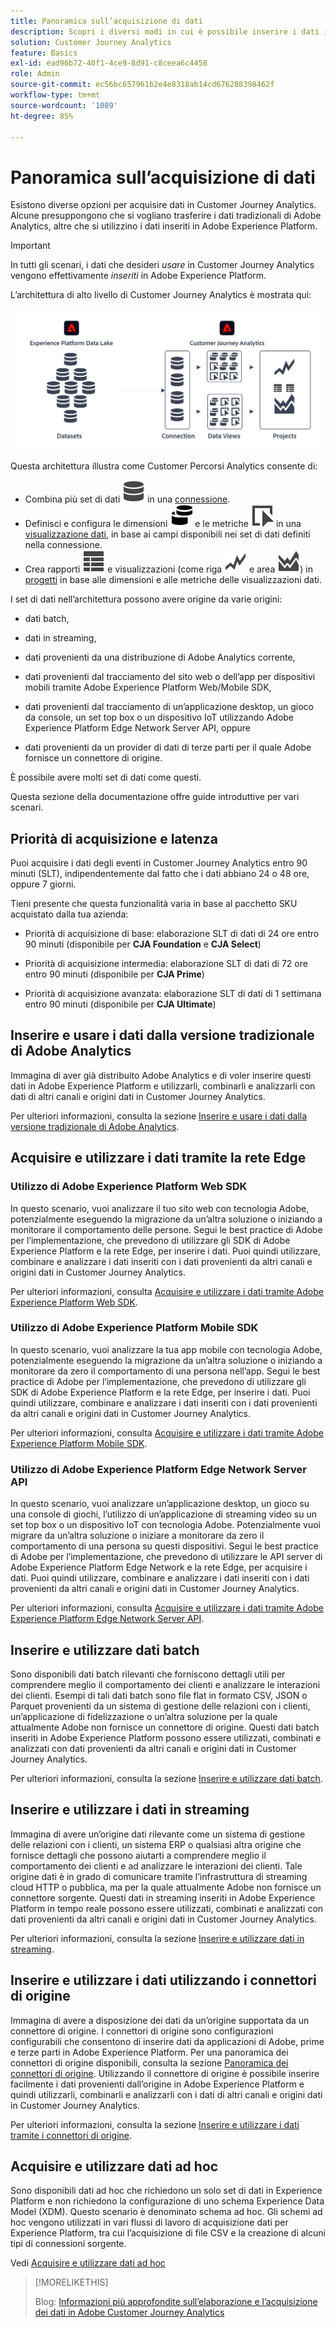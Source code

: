 ```yaml
---
title: Panoramica sull’acquisizione di dati
description: Scopri i diversi modi in cui è possibile inserire i dati in Customer Journey Analytics
solution: Customer Journey Analytics
feature: Basics
exl-id: ead96b72-40f1-4ce9-8d91-c8ceea6c4458
role: Admin
source-git-commit: ec56bc657961b2e4e8318ab14cd676288398462f
workflow-type: tm+mt
source-wordcount: '1089'
ht-degree: 85%

---
```


# Panoramica sull’acquisizione di dati

Esistono diverse opzioni per acquisire dati in Customer Journey Analytics. Alcune presuppongono che si vogliano trasferire i dati tradizionali di Adobe Analytics, altre che si utilizzino i dati inseriti in Adobe Experience Platform.

>[!IMPORTANT]
>
>In tutti gli scenari, i dati che desideri _usare_ in Customer Journey Analytics vengono effettivamente _inseriti_ in Adobe Experience Platform.


L’architettura di alto livello di Customer Journey Analytics è mostrata qui:

![Architettura di Customer Journey Analytics](/help/getting-started/assets/cja-overview.svg)

Questa architettura illustra come Customer Percorsi Analytics consente di:

* Combina più set di dati ![Dati](/help/assets/icons/Data.svg) in una [connessione](/help/connections/overview.md).
* Definisci e configura le dimensioni ![Dimensioni](/help/assets/icons/Dimensions.svg) e le metriche ![Evento](/help/assets/icons/Event.svg) in una [visualizzazione dati](/help/data-views/data-views.md), in base ai campi disponibili nei set di dati definiti nella connessione.
* Crea rapporti ![VisualizzaTabella](/help/assets/icons/ViewTable.svg) e visualizzazioni (come riga ![Riga](/help/assets/icons/GraphTrend.svg) e area ![Area](/help/assets/icons/GraphAreaStacked.svg)) in [progetti](/help/analysis-workspace/home.md) in base alle dimensioni e alle metriche delle visualizzazioni dati.

I set di dati nell’architettura possono avere origine da varie origini:

* dati batch,

* dati in streaming,

* dati provenienti da una distribuzione di Adobe Analytics corrente,

* dati provenienti dal tracciamento del sito web o dell’app per dispositivi mobili tramite Adobe Experience Platform Web/Mobile SDK,

* dati provenienti dal tracciamento di un’applicazione desktop, un gioco da console, un set top box o un dispositivo IoT utilizzando Adobe Experience Platform Edge Network Server API, oppure

* dati provenienti da un provider di dati di terze parti per il quale Adobe fornisce un connettore di origine.

È possibile avere molti set di dati come questi.

Questa sezione della documentazione offre guide introduttive per vari scenari.

## Priorità di acquisizione e latenza

Puoi acquisire i dati degli eventi in Customer Journey Analytics entro 90 minuti (SLT), indipendentemente dal fatto che i dati abbiano 24 o 48 ore, oppure 7 giorni.

Tieni presente che questa funzionalità varia in base al pacchetto SKU acquistato dalla tua azienda:

* Priorità di acquisizione di base: elaborazione SLT di dati di 24 ore entro 90 minuti (disponibile per **CJA Foundation** e **CJA Select**)

* Priorità di acquisizione intermedia: elaborazione SLT di dati di 72 ore entro 90 minuti (disponibile per **CJA Prime**)

* Priorità di acquisizione avanzata: elaborazione SLT di dati di 1 settimana entro 90 minuti (disponibile per **CJA Ultimate**)

## Inserire e usare i dati dalla versione tradizionale di Adobe Analytics

Immagina di aver già distribuito Adobe Analytics e di voler inserire questi dati in Adobe Experience Platform e utilizzarli, combinarli e analizzarli con dati di altri canali e origini dati in Customer Journey Analytics.

Per ulteriori informazioni, consulta la sezione [Inserire e usare i dati dalla versione tradizionale di Adobe Analytics](./analytics.md).


## Acquisire e utilizzare i dati tramite la rete Edge

### Utilizzo di Adobe Experience Platform Web SDK

In questo scenario, vuoi analizzare il tuo sito web con tecnologia Adobe, potenzialmente eseguendo la migrazione da un’altra soluzione o iniziando a monitorare il comportamento delle persone. Segui le best practice di Adobe per l’implementazione, che prevedono di utilizzare gli SDK di Adobe Experience Platform e la rete Edge, per inserire i dati. Puoi quindi utilizzare, combinare e analizzare i dati inseriti con i dati provenienti da altri canali e origini dati in Customer Journey Analytics.

Per ulteriori informazioni, consulta [Acquisire e utilizzare i dati tramite Adobe Experience Platform Web SDK](./aepwebsdk.md).

### Utilizzo di Adobe Experience Platform Mobile SDK

In questo scenario, vuoi analizzare la tua app mobile con tecnologia Adobe, potenzialmente eseguendo la migrazione da un’altra soluzione o iniziando a monitorare da zero il comportamento di una persona nell’app. Segui le best practice di Adobe per l’implementazione, che prevedono di utilizzare gli SDK di Adobe Experience Platform e la rete Edge, per inserire i dati. Puoi quindi utilizzare, combinare e analizzare i dati inseriti con i dati provenienti da altri canali e origini dati in Customer Journey Analytics.

Per ulteriori informazioni, consulta [Acquisire e utilizzare i dati tramite Adobe Experience Platform Mobile SDK](./aepmobilesdk.md).

### Utilizzo di Adobe Experience Platform Edge Network Server API

In questo scenario, vuoi analizzare un’applicazione desktop, un gioco su una console di giochi, l’utilizzo di un’applicazione di streaming video su un set top box o un dispositivo IoT con tecnologia Adobe. Potenzialmente vuoi migrare da un’altra soluzione o iniziare a monitorare da zero il comportamento di una persona su questi dispositivi. Segui le best practice di Adobe per l’implementazione, che prevedono di utilizzare le API server di Adobe Experience Platform Edge Network e la rete Edge, per acquisire i dati. Puoi quindi utilizzare, combinare e analizzare i dati inseriti con i dati provenienti da altri canali e origini dati in Customer Journey Analytics.

Per ulteriori informazioni, consulta [Acquisire e utilizzare i dati tramite Adobe Experience Platform Edge Network Server API](./serverapi.md).

## Inserire e utilizzare dati batch

Sono disponibili dati batch rilevanti che forniscono dettagli utili per comprendere meglio il comportamento dei clienti e analizzare le interazioni dei clienti. Esempi di tali dati batch sono file flat in formato CSV, JSON o Parquet provenienti da un sistema di gestione delle relazioni con i clienti, un’applicazione di fidelizzazione o un’altra soluzione per la quale attualmente Adobe non fornisce un connettore di origine. Questi dati batch inseriti in Adobe Experience Platform possono essere utilizzati, combinati e analizzati con dati provenienti da altri canali e origini dati in Customer Journey Analytics.

Per ulteriori informazioni, consulta la sezione [Inserire e utilizzare dati batch](./batch.md).

## Inserire e utilizzare i dati in streaming

Immagina di avere un’origine dati rilevante come un sistema di gestione delle relazioni con i clienti, un sistema ERP o qualsiasi altra origine che fornisce dettagli che possono aiutarti a comprendere meglio il comportamento dei clienti e ad analizzare le interazioni dei clienti. Tale origine dati è in grado di comunicare tramite l’infrastruttura di streaming cloud HTTP o pubblica, ma per la quale attualmente Adobe non fornisce un connettore sorgente. Questi dati in streaming inseriti in Adobe Experience Platform in tempo reale possono essere utilizzati, combinati e analizzati con dati provenienti da altri canali e origini dati in Customer Journey Analytics.

Per ulteriori informazioni, consulta la sezione [Inserire e utilizzare dati in streaming](./streaming.md).

## Inserire e utilizzare i dati utilizzando i connettori di origine

Immagina di avere a disposizione dei dati da un’origine supportata da un connettore di origine. I connettori di origine sono configurazioni configurabili che consentono di inserire dati da applicazioni di Adobe, prime e terze parti in Adobe Experience Platform. Per una panoramica dei connettori di origine disponibili, consulta la sezione [Panoramica dei connettori di origine](https://experienceleague.adobe.com/docs/experience-platform/sources/home.html?lang=it). Utilizzando il connettore di origine è possibile inserire facilmente i dati provenienti dall’origine in Adobe Experience Platform e quindi utilizzarli, combinarli e analizzarli con i dati di altri canali e origini dati in Customer Journey Analytics.

Per ulteriori informazioni, consulta la sezione [Inserire e utilizzare i dati tramite i connettori di origine](./sources.md).

## Acquisire e utilizzare dati ad hoc

Sono disponibili dati ad hoc che richiedono un solo set di dati in Experience Platform e non richiedono la configurazione di uno schema Experience Data Model (XDM). Questo scenario è denominato schema ad hoc. Gli schemi ad hoc vengono utilizzati in vari flussi di lavoro di acquisizione dati per Experience Platform, tra cui l’acquisizione di file CSV e la creazione di alcuni tipi di connessioni sorgente.

Vedi [Acquisire e utilizzare dati ad hoc](./adhoc.md)

>[!MORELIKETHIS]
>
>Blog: [Informazioni più approfondite sull’elaborazione e l’acquisizione dei dati in Adobe Customer Journey Analytics](https://experienceleaguecommunities.adobe.com/t5/adobe-analytics-blogs/a-closer-look-at-data-processing-amp-ingestion-in-adobe-customer/ba-p/665091)

